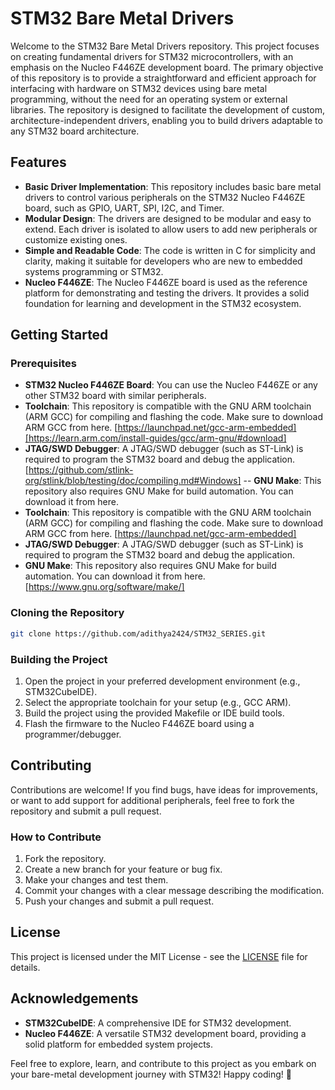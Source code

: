 # STM32 Bare Metal Drivers

Welcome to the STM32 Bare Metal Drivers repository. This project focuses on creating fundamental drivers for STM32 microcontrollers, with an emphasis on the Nucleo F446ZE development board. The primary objective of this repository is to provide a straightforward and efficient approach for interfacing with hardware on STM32 devices using bare metal programming, without the need for an operating system or external libraries. The repository is designed to facilitate the development of custom, architecture-independent drivers, enabling you to build drivers adaptable to any STM32 board architecture.

## Features

- **Basic Driver Implementation**: This repository includes basic bare metal drivers to control various peripherals on the STM32 Nucleo F446ZE board, such as GPIO, UART, SPI, I2C, and Timer.
- **Modular Design**: The drivers are designed to be modular and easy to extend. Each driver is isolated to allow users to add new peripherals or customize existing ones.
- **Simple and Readable Code**: The code is written in C for simplicity and clarity, making it suitable for developers who are new to embedded systems programming or STM32.
- **Nucleo F446ZE**: The Nucleo F446ZE board is used as the reference platform for demonstrating and testing the drivers. It provides a solid foundation for learning and development in the STM32 ecosystem.

## Getting Started

### Prerequisites

- **STM32 Nucleo F446ZE Board**: You can use the Nucleo F446ZE or any other STM32 board with similar peripherals.
- **Toolchain**: This repository is compatible with the GNU ARM toolchain (ARM GCC) for compiling and flashing the code. Make sure to download ARM GCC from here. [https://launchpad.net/gcc-arm-embedded][https://learn.arm.com/install-guides/gcc/arm-gnu/#download]
- **JTAG/SWD Debugger**: A JTAG/SWD debugger (such as ST-Link) is required to program the STM32 board and debug the application.[https://github.com/stlink-org/stlink/blob/testing/doc/compiling.md#Windows]
-- **GNU Make**: This repository also requires GNU Make for build automation. You can download it from here.
- **Toolchain**: This repository is compatible with the GNU ARM toolchain (ARM GCC) for compiling and flashing the code. Make sure to download ARM GCC from here. [https://launchpad.net/gcc-arm-embedded]
- **JTAG/SWD Debugger**: A JTAG/SWD debugger (such as ST-Link) is required to program the STM32 board and debug the application.
- **GNU Make**: This repository also requires GNU Make for build automation. You can download it from here.[https://www.gnu.org/software/make/]

### Cloning the Repository

```bash
git clone https://github.com/adithya2424/STM32_SERIES.git
```

### Building the Project

1. Open the project in your preferred development environment (e.g., STM32CubeIDE).
2. Select the appropriate toolchain for your setup (e.g., GCC ARM).
3. Build the project using the provided Makefile or IDE build tools.
4. Flash the firmware to the Nucleo F446ZE board using a programmer/debugger.

## Contributing

Contributions are welcome! If you find bugs, have ideas for improvements, or want to add support for additional peripherals, feel free to fork the repository and submit a pull request.

### How to Contribute

1. Fork the repository.
2. Create a new branch for your feature or bug fix.
3. Make your changes and test them.
4. Commit your changes with a clear message describing the modification.
5. Push your changes and submit a pull request.

## License

This project is licensed under the MIT License - see the [LICENSE](LICENSE) file for details.

## Acknowledgements

- **STM32CubeIDE**: A comprehensive IDE for STM32 development.
- **Nucleo F446ZE**: A versatile STM32 development board, providing a solid platform for embedded system projects.

Feel free to explore, learn, and contribute to this project as you embark on your bare-metal development journey with STM32! Happy coding! 🚀
